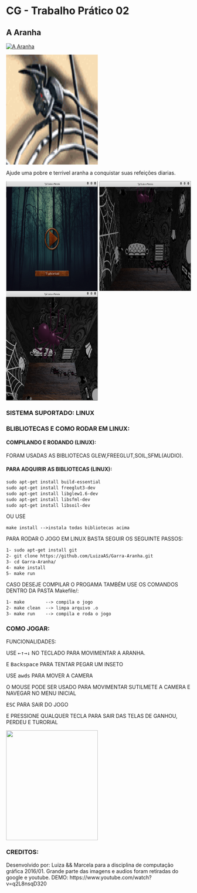 # CG - Trabalho Prático 02

<h2>A Aranha</h2>

[![A Aranha](images/aranha.gif)][a-aranha-youtube]

<img align="center" src="https://github.com/LuizaAS/Garra-Aranha/blob/master/imagens/aranha.gif?raw=true" width="250" height="300"/>

[a-aranha-youtube]: https://www.youtube.com/watch?v=IWcU_Qsk-4A

Ajude uma pobre e terrivel aranha a conquistar suas refeições diarias.


<img align="center" src="https://github.com/LuizaAS/Garra-Aranha/blob/master/screenshots/Captura%20de%20tela%20de%202016-05-12%2000:55:41.png?raw=true" width="250" height="300"/>
<img align="center" src="https://github.com/LuizaAS/Garra-Aranha/blob/master/screenshots/Captura%20de%20tela%20de%202016-05-12%2000:55:54.png?raw=true" width="250" height="300"/>
<img align="center" src="https://github.com/LuizaAS/Garra-Aranha/blob/master/screenshots/Captura%20de%20tela%20de%202016-05-12%2000:55:58.png?raw=true" width="250" height="300"/>

<h3>SISTEMA SUPORTADO: LINUX</h3>

<h3>BLIBLIOTECAS E COMO RODAR EM LINUX:</h3>

<h4>COMPILANDO E RODANDO (LINUX):</h4>

FORAM USADAS AS BIBLIOTECAS GLEW,FREEGLUT,SOIL,SFML(AUDIO).
<h4>PARA ADQUIRIR AS BIBLIOTECAS (LINUX):</h4>
	
	sudo apt-get install build-essential
	sudo apt-get install freeglut3-dev
	sudo apt-get install libglew1.6-dev
	sudo apt-get install libsfml-dev
	sudo apt-get install libsoil-dev

OU USE 

	make install -->instala todas bibliotecas acima

PARA RODAR O JOGO EM LINUX BASTA SEGUIR OS SEGUINTE PASSOS:
	
	1- sudo apt-get install git
	2- git clone https://github.com/LuizaAS/Garra-Aranha.git
	3- cd Garra-Aranha/
	4- make install
	5- make run

CASO DESEJE COMPILAR O PROGAMA TAMBÉM USE OS COMANDOS DENTRO DA PASTA Makefile/:

	1- make        --> compila o jogo
	2- make clean  --> limpa arquivo .o
	3- make run    --> compila e roda o jogo

<h3>COMO JOGAR:</h3>
FUNCIONALIDADES:
	<p>USE <kbd>←</kbd><kbd>↑</kbd><kbd>→</kbd><kbd>↓</kbd> NO TECLADO PARA MOVIMENTAR A ARANHA.</p>
	E <kbd>Backspace</kbd> PARA TENTAR PEGAR UM INSETO</p>
	<p>USE <kbd>a</kbd><kbd>w</kbd><kbd>d</kbd><kbd>s</kbd> PARA MOVER A CAMERA</p>
	<p>O MOUSE PODE SER USADO PARA MOVIMENTAR SUTILMETE A CAMERA E NAVEGAR NO MENU INICIAL</p>
	<p><kbd>ESC</kbd> PARA SAIR DO JOGO</p>
	<p>E PRESSIONE QUALQUER TECLA PARA SAIR DAS TELAS DE GANHOU, PERDEU E TURORIAL</p>

<img align="center" src="https://github.com/LuizaAS/Garra-Aranha/tree/master/imagens/tutorial2.png?raw=true" width="250" height="300"/>

<h3>CREDITOS:</h3>
Desenvolvido por: Luiza && Marcela para a disciplina de computação gráfica 2016/01.
Grande parte das imagens e audios foram retiradas do google e youtube.
DEMO: https://www.youtube.com/watch?v=q2L8nsqD320





